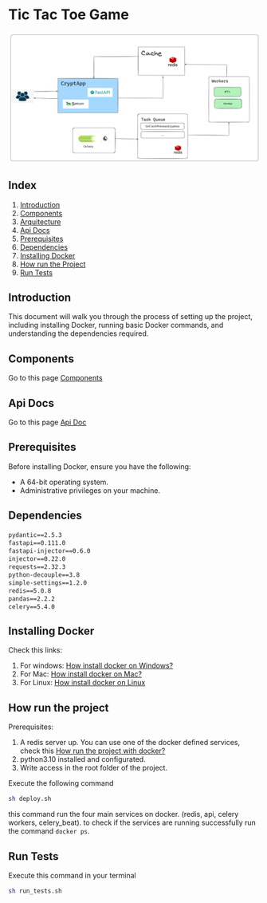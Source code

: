 # Tic Tac Toe Game

![Alt text](./docs/images/components.png)

## Index
1. [Introduction](#introduction)
2. [Components](#components)
3. [Arquitecture](#arquitecture)
4. [Api Docs](#api-docs)
5. [Prerequisites](#prerequisites)
6. [Dependencies](#dependencies)
7. [Installing Docker](#installing-docker)
8. [How run the Project](#how-run-the-project)
9. [Run Tests](#run-tests)


## Introduction
This document will walk you through the process of setting up the project, including installing Docker, running basic Docker commands, and understanding the dependencies required. 

## Components
Go to this page [Components](./docs/components.md)


## Api Docs
Go to this page [Api Doc](./docs/endpoints.md)

## Prerequisites
Before installing Docker, ensure you have the following:
- A 64-bit operating system.
- Administrative privileges on your machine.

## Dependencies
```
pydantic==2.5.3
fastapi==0.111.0
fastapi-injector==0.6.0
injector==0.22.0
requests==2.32.3
python-decouple==3.8
simple-settings==1.2.0
redis==5.0.8
pandas==2.2.2
celery==5.4.0
```

## Installing Docker

Check this links:
1. For windows: [How install docker on Windows?](https://docs.docker.com/desktop/install/windows-install/)
2. For Mac: [How install docker on Mac?](https://docs.docker.com/desktop/install/mac-install/)
3. For Linux: [How install docker on Linux](https://docs.docker.com/desktop/install/linux-install/)

## How run the project


Prerequisites:
1. A redis server up. You can use one of the docker defined services, check this [How run the project with docker?](#how-run-the-project-with-docker)
2. python3.10 installed and configurated. 
3. Write access in the root folder of the project.

Execute the following command
```bash
sh deploy.sh
```
this command run the four main services on docker. (redis, api, celery workers, celery_beat). to check if the services are running successfully run the command `docker ps`. 


## Run Tests

 Execute this command in your terminal
```bash
sh run_tests.sh 
```